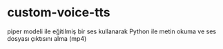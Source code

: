# custom-voice-tts
piper modeli ile eğitilmiş bir ses kullanarak Python ile metin okuma ve ses dosyası çıktısını alma (mp4)
